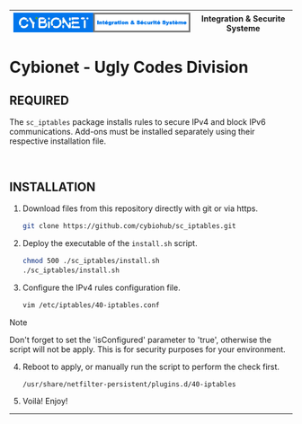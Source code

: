 | ![alt text][logo] | Integration & Securite Systeme |
| ------------- |:-------------:|

# Cybionet - Ugly Codes Division

## REQUIRED

The `sc_iptables` package installs rules to secure IPv4 and block IPv6 communications. Add-ons must be installed separately using their respective installation file.


<br>

## INSTALLATION

1. Download files from this repository directly with git or via https.
   ```bash
   git clone https://github.com/cybiohub/sc_iptables.git
   ```

2. Deploy the executable of the `install.sh` script.
   ```bash
   chmod 500 ./sc_iptables/install.sh
   ./sc_iptables/install.sh
   ```

3. Configure the IPv4 rules configuration file.
   ```bash
   vim /etc/iptables/40-iptables.conf
   ```

> [!NOTE]
> Don't forget to set the 'isConfigured' parameter to 'true', otherwise the script will not be apply. This is for security purposes for your environment.

4. Reboot to apply, or manually run the script to perform the check first.
   ```bash
   /usr/share/netfilter-persistent/plugins.d/40-iptables
   ```

5. Voilà! Enjoy!

---
[logo]: ./md/logo.png "Cybionet"
